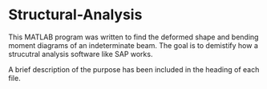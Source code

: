 # Structural-Analysis

This MATLAB program was written to find the deformed shape and bending moment diagrams of an indeterminate beam. The goal is to demistify how a strucutral analysis software like SAP works. 

A brief description of the purpose has been included in the heading of each file.
